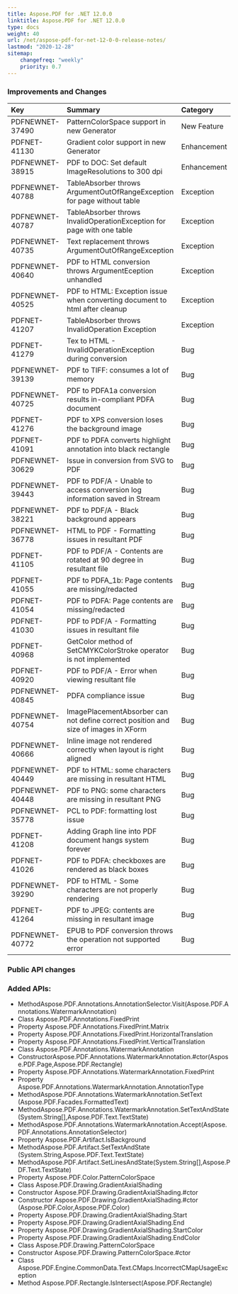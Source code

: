 ```yaml
---
title: Aspose.PDF for .NET 12.0.0 
linktitle: Aspose.PDF for .NET 12.0.0 
type: docs
weight: 40
url: /net/aspose-pdf-for-net-12-0-0-release-notes/
lastmod: "2020-12-28"
sitemap:
    changefreq: "weekly"
    priority: 0.7
---
```


### **Improvements and Changes**

|**Key**|**Summary**|**Category**|
| :- | :- | :- |
|PDFNEWNET-37490|PatternColorSpace support in new Generator|New Feature|
|PDFNET-41130|Gradient color support in new Generator|Enhancement|
|PDFNEWNET-38915|PDF to DOC: Set default ImageResolutions to 300 dpi|Enhancement|
|PDFNEWNET-40788|TableAbsorber throws ArgumentOutOfRangeException for page without table|Exception|
|PDFNEWNET-40787|TableAbsorber throws InvalidOperationException for page with one table|Exception|
|PDFNEWNET-40735|Text replacement throws ArgumentOutOfRangeException|Exception|
|PDFNEWNET-40640|PDF to HTML conversion throws ArgumentEception unhandled|Exception|
|PDFNEWNET-40525|PDF to HTML: Exception issue when converting document to html after cleanup|Exception|
|PDFNET-41207|TableAbsorber throws InvalidOperation Exception|Exception|
|PDFNET-41279|Tex to HTML - InvalidOperationException during conversion|Bug|
|PDFNEWNET-39139|PDF to TIFF: consumes a lot of memory|Bug|
|PDFNEWNET-40725|PDF to PDFA1a conversion results in-compliant PDFA document|Bug|
|PDFNET-41276|PDF to XPS conversion loses the background image|Bug|
|PDFNET-41091|PDF to PDFA converts highlight annotation into black rectangle|Bug|
|PDFNEWNET-30629|Issue in conversion from SVG to PDF|Bug|
|PDFNEWNET-39443|PDF to PDF/A - Unable to access conversion log information saved in Stream|Bug|
|PDFNEWNET-38221|PDF to PDF/A - Black background appears|Bug|
|PDFNEWNET-36778|HTML to PDF - Formatting issues in resultant PDF|Bug|
|PDFNET-41105|PDF to PDF/A - Contents are rotated at 90 degree in resultant file|Bug|
|PDFNET-41055|PDF to PDFA_1b: Page contents are missing/redacted|Bug|
|PDFNET-41054|PDF to PDFA: Page contents are missing/redacted|Bug|
|PDFNET-41030|PDF to PDF/A - Formatting issues in resultant file|Bug|
|PDFNET-40968|GetColor method of SetCMYKColorStroke operator is not implemented|Bug|
|PDFNET-40920|PDF to PDF/A - Error when viewing resultant file|Bug|
|PDFNEWNET-40845|PDFA compliance issue|Bug|
|PDFNEWNET-40754|ImagePlacementAbsorber can not define correct position and size of images in XForm|Bug|
|PDFNEWNET-40666|Inline image not rendered correctly when layout is right aligned|Bug|
|PDFNEWNET-40449|PDF to HTML: some characters are missing in resultant HTML|Bug|
|PDFNEWNET-40448|PDF to PNG: some characters are missing in resultant PNG|Bug|
|PDFNEWNET-35778|PCL to PDF: formatting lost issue|Bug|
|PDFNET-41208|Adding Graph line into PDF document hangs system forever|Bug|
|PDFNET-41026|PDF to PDFA: checkboxes are rendered as black boxes|Bug|
|PDFNEWNET-39290|PDF to HTML - Some characters are not properly rendering|Bug|
|PDFNET-41264|PDF to JPEG: contents are missing in resultant image|Bug|
|PDFNEWNET-40772|EPUB to PDF conversion throws the operation not supported error|Bug|
### **Public API changes**
### **Added APIs:**
- MethodAspose.PDF.Annotations.AnnotationSelector.Visit(Aspose.PDF.Annotations.WatermarkAnnotation)  
- Class Aspose.PDF.Annotations.FixedPrint  
- Property Aspose.PDF.Annotations.FixedPrint.Matrix  
- Property Aspose.PDF.Annotations.FixedPrint.HorizontalTranslation  
- Property Aspose.PDF.Annotations.FixedPrint.VerticalTranslation  
- Class Aspose.PDF.Annotations.WatermarkAnnotation  
- ConstructorAspose.PDF.Annotations.WatermarkAnnotation.#ctor(Aspose.PDF.Page,Aspose.PDF.Rectangle)  
- Property Aspose.PDF.Annotations.WatermarkAnnotation.FixedPrint  
- Property Aspose.PDF.Annotations.WatermarkAnnotation.AnnotationType  
- MethodAspose.PDF.Annotations.WatermarkAnnotation.SetText  (Aspose.PDF.Facades.FormattedText)  
- MethodAspose.PDF.Annotations.WatermarkAnnotation.SetTextAndState(System.String[],Aspose.PDF.Text.TextState)  
- MethodAspose.PDF.Annotations.WatermarkAnnotation.Accept(Aspose.PDF.Annotations.AnnotationSelector)  
- Property Aspose.PDF.Artifact.IsBackground  
- MethodAspose.PDF.Artifact.SetTextAndState  (System.String,Aspose.PDF.Text.TextState)  
- MethodAspose.PDF.Artifact.SetLinesAndState(System.String[],Aspose.PDF.Text.TextState)  
- Property Aspose.PDF.Color.PatternColorSpace  
- Class Aspose.PDF.Drawing.GradientAxialShading  
- Constructor Aspose.PDF.Drawing.GradientAxialShading.#ctor  
- Constructor Aspose.PDF.Drawing.GradientAxialShading.#ctor  (Aspose.PDF.Color,Aspose.PDF.Color)  
- Property Aspose.PDF.Drawing.GradientAxialShading.Start  
- Property Aspose.PDF.Drawing.GradientAxialShading.End  
- Property Aspose.PDF.Drawing.GradientAxialShading.StartColor  
- Property Aspose.PDF.Drawing.GradientAxialShading.EndColor  
- Class Aspose.PDF.Drawing.PatternColorSpace  
- Constructor Aspose.PDF.Drawing.PatternColorSpace.#ctor  
- Class Aspose.PDF.Engine.CommonData.Text.CMaps.IncorrectCMapUsageException  
- Method Aspose.PDF.Rectangle.IsIntersect(Aspose.PDF.Rectangle)  
